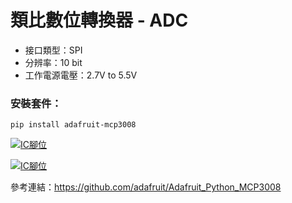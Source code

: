 # 類比數位轉換器 - ADC
* 接口類型：SPI
* 分辨率：10 bit
* 工作電源電壓：2.7V to 5.5V

### 安裝套件：
    pip install adafruit-mcp3008

[![IC腳位](https://1.bp.blogspot.com/-2SZEeMIRe1g/U1aPlilmSwI/AAAAAAAAEc8/DIFU9JiW8JQ/s1600/MCP3008-2.png)](https://atceiling.blogspot.com/2014/04/raspberry-pi-mcp3008.html)

[![IC腳位](https://lh3.googleusercontent.com/proxy/cUbYErcwcvRmJ7RPSRVQcwbiQnDwETYx7xh0B9e4ciwveqg4S2YrsKYxc-ag0IgrIW3IhMY2sJ_q65JikvvB2oVYdHFtyddRG2h4BgRiubyFoZ4)](http://rtd.diozero.com/en/latest/ExpansionBoards/)

參考連結：https://github.com/adafruit/Adafruit_Python_MCP3008
